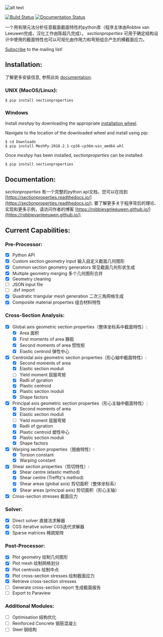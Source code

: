 ![alt text](logo.png "sectionproperties")

[![Build Status](https://travis-ci.com/robbievanleeuwen/section-properties.svg?branch=master)](https://travis-ci.com/robbievanleeuwen/section-properties) [![Documentation Status](https://readthedocs.org/projects/sectionproperties/badge/?version=latest)](https://sectionproperties.readthedocs.io/en/latest/?badge=latest)

一个用有限元法分析任意截面截面特性的python库（程序主体由Robbie van Leeuwen完成，汉化工作由陈超凡完成）。 *sectionproperties* 可用于确定结构设计中使用的截面特性也可以可视化由作用力和弯矩组合产生的横截面应力。

[Subscribe](http://eepurl.com/dMMUeg) to the mailing list!

## Installation:

了解更多安装信息, 参照此处 [documentation](https://sectionproperties.readthedocs.io/).

### UNIX (MacOS/Linux):

```
$ pip install sectionproperties
```

### Windows

Install *meshpy* by downloading the appropriate [installation wheel](https://www.lfd.uci.edu/~gohlke/pythonlibs/#meshpy).

Navigate to the location of the downloaded wheel and install using pip:

```
$ cd Downloads
$ pip install MeshPy‑2018.2.1‑cp36‑cp36m‑win_amd64.whl
```

Once *meshpy* has been installed, *sectionproperties* can be installed:

```
$ pip install sectionproperties
```

## Documentation:

*sectionproperties* 有一个完整的python api文档，您可以在找到 [https://sectionproperties.readthedocs.io/](https://sectionproperties.readthedocs.io/). 要了解更多关于程序背后的理论、实现和更多示例，请访问作者的博客  [https://robbievanleeuwen.github.io/](https://robbievanleeuwen.github.io/).

## Current Capabilities:

### Pre-Processor:
- [x] Python API
- [x] Custom section geometry input 输入自定义截面几何图形 
- [x] Common section geometry generators 常见截面几何形状生成
- [x] Multiple geometry merging 多个几何图形合并
- [x] Geometry cleaning
- [ ] JSON input file
- [ ] .dxf import
- [x] Quadratic triangular mesh generation 二次三角网格生成 
- [x] Composite material properties 组合材料特性

### Cross-Section Analysis:
- [x] Global axis geometric section properties（整体坐标系中截面特性）:
  - [x] Area 面积
  - [x] First moments of area 静距
  - [x] Second moments of area 惯性矩
  - [x] Elastic centroid 弹性中心
- [x] Centroidal axis geometric section properties（形心轴中截面特性）:
  - [x] Second moments of area
  - [x] Elastic section moduli
  - [ ] Yield moment 屈服弯矩
  - [x] Radii of gyration
  - [x] Plastic centroid
  - [x] Plastic section moduli
  - [x] Shape factors
- [x] Principal axis geometric section properties（形心主轴中截面特性）:
  - [x] Second moments of area
  - [x] Elastic section moduli
  - [ ] Yield moment 屈服弯矩
  - [x] Radii of gyration
  - [x] Plastic centroid 塑性中心
  - [x] Plastic section moduli
  - [x] Shape factors
- [x] Warping section properties（翘曲特性）:
  - [x] Torsion constant
  - [x] Warping constant
- [x] Shear section properties（剪切特性）:
  - [x] Shear centre (elastic method) 
  - [x] Shear centre (Trefftz's method)
  - [x] Shear areas (global axis) 剪切面积（整体坐标系）
  - [x] Shear areas (principal axis) 剪切面积（形心主轴）
- [x] Cross-section stresses 截面应力

### Solver:
- [x] Direct solver 直接法求解器
- [x] CGS iterative solver CGS迭代求解器 
- [x] Sparse matrices 稀疏矩阵

### Post-Processor:
- [x] Plot geometry 绘制几何图形
- [x] Plot mesh 绘制网格划分
- [x] Plot centroids 绘制中点
- [x] Plot cross-section stresses 绘制截面应力
- [x] Retrieve cross-section stresses 
- [ ] Generate cross-section report 生成截面报告
- [ ] Export to Paraview

### Additional Modules:
- [ ] Optimisation 结构优化
- [ ] Reinforced Concrete 钢筋混凝土
- [ ] Steel 钢结构
